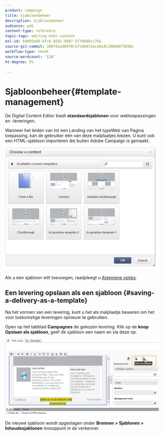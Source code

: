 ```yaml
---
product: campaign
title: Sjabloonbeheer
description: Sjabloonbeheer
audience: web
content-type: reference
topic-tags: editing-html-content
exl-id: 69805e60-8fc6-45d1-9087-5f7d949cc76a
source-git-commit: 360fd1ed8970c17c0687eaca0a4c1960d6f5838c
workflow-type: tm+mt
source-wordcount: '114'
ht-degree: 5%

---
```


# Sjabloonbeheer{#template-management}

De Digital Content Editor biedt **standaardsjablonen** voor webtoepassingen en -leveringen.

Wanneer het leiden van tot een Landing van het typeWeb van Pagina toepassing, kan de gebruiker één van deze malplaatjes kiezen. U kunt ook een HTML-sjabloon importeren die buiten Adobe Campaign is gemaakt.

![](assets/dce_popup_templatechoice.png)

Als u een sjabloon wilt toevoegen, raadpleegt u [Algemene opties](content-editor-interface.md#global-options).

## Een levering opslaan als een sjabloon {#saving-a-delivery-as-a-template}

Na het vormen van een levering, kunt u het als malplaatje bewaren om het voor toekomstige leveringen opnieuw te gebruiken.

Open op het tabblad **Campagnes** de gekozen levering. Klik op de **knop Opslaan als sjabloon**, geef de sjabloon een naam en sla deze op.

![](assets/dce_save_model.png)

De nieuwe sjabloon wordt opgeslagen onder **Bronnen > Sjablonen > Inhoudssjablonen**-knooppunt in de verkenner.
